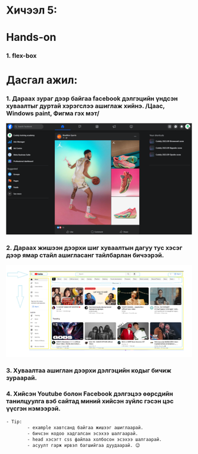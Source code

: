 # Хичээл 5:
 
# Hands-on

### 1. flex-box

# Дасгал ажил:

### 1. Дараах зураг дээр байгаа facebook дэлгэцийн үндсэн хуваалтыг дуртай хэрэгслээ ашиглаж хийнэ. /Цаас, Windows paint, Фигма гэх мэт/

![Alt text](<Group 2.png>)

### 2. Дараах жишээн дээрхи шиг хуваалтын дагуу тус хэсэг дээр ямар стайл ашигласанг тайлбарлан бичээрэй.
![Alt text](image-2.png)
### 3. Хуваалтаа ашиглан дээрхи дэлгэцийн кодыг бичиж зураарай.

### 4. Хийсэн Youtube болон Facebook дэлгэцээ өөрсдийн танилцуулга вэб сайтад миний хийсэн зүйлс гэсэн цэс үүсгэн нэмээрэй.

    - Tip:
            - example хавтсанд байгаа жишээг ашиглаарай.
            - бичсэн кодоо хадгалсан эсэхээ шалгаарай.
            - head хэсэгт css файлаа холбосон эсэхээ шалгаарай.
            - асуулт гарж ирвэл багшийгаа дуудаарай. 😉
 